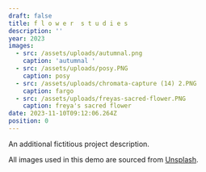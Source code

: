 ```yaml
---
draft: false
title: f l o w e r  s t u d i e s
description: ''
year: 2023
images:
  - src: /assets/uploads/autumnal.png
    caption: 'autumnal '
  - src: /assets/uploads/posy.PNG
    caption: posy
  - src: /assets/uploads/chromata-capture (14) 2.PNG
    caption: fargo
  - src: /assets/uploads/freyas-sacred-flower.PNG
    caption: freya's sacred flower
date: 2023-11-10T09:12:06.264Z
position: 0
---
```


An additional fictitious project description.

All images used in this demo are sourced from [Unsplash](https://unsplash.com/).

